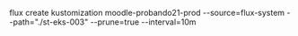 flux create kustomization moodle-probando21-prod
  --source=flux-system
  --path="./st-eks-003"
  --prune=true
  --interval=10m
